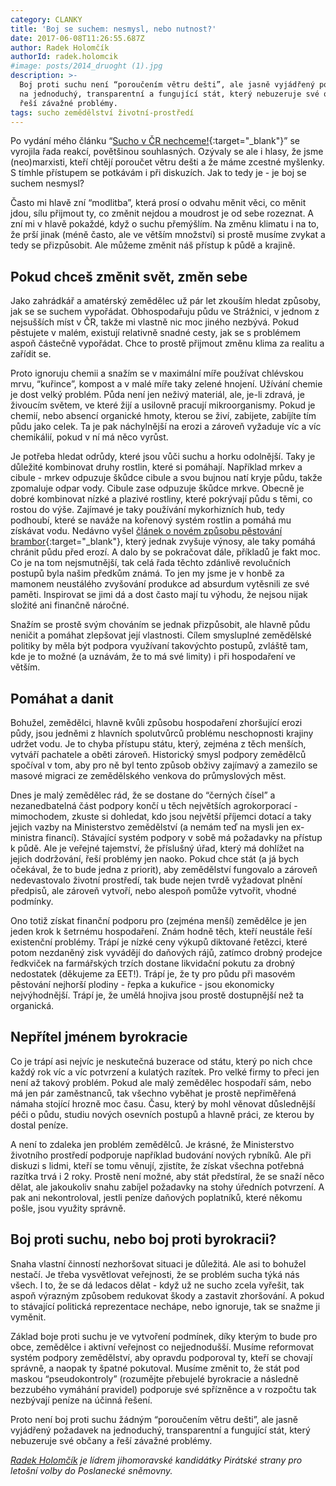 ```yaml
---
category: CLANKY
title: 'Boj se suchem: nesmysl, nebo nutnost?'
date: 2017-06-08T11:26:55.687Z
author: Radek Holomčík
authorId: radek.holomcik
#image: posts/2014_druoght (1).jpg
description: >-
  Boj proti suchu není “poroučením větru dešti”, ale jasně vyjádřený požadavek
  na jednoduchý, transparentní a fungující stát, který nebuzeruje své občany a
  řeší závažné problémy.
tags: sucho zemědělství životní-prostředí
---
```

Po vydání mého článku “[Sucho v ČR nechceme!](/aktuality/sucho-v-r-nechceme.html){:target="_blank"}” se vyrojila řada reakcí, povětšinou souhlasných. Ozývaly se ale i hlasy, že jsme (neo)marxisti, kteří chtějí poroučet větru dešti a že máme zcestné myšlenky. S tímhle přístupem se potkávám i při diskuzích.  Jak to tedy je - je boj se suchem nesmysl?

Často mi hlavě zní “modlitba”, která prosí o odvahu měnit věci, co měnit jdou, sílu přijmout ty, co změnit nejdou a moudrost je od sebe rozeznat. A zní mi v hlavě pokaždé, když o suchu přemýšlím. Na změnu klimatu i na to, že prší jinak (méně často, ale ve větším množství) si prostě musíme zvykat a tedy se přizpůsobit. Ale můžeme změnit náš přístup k půdě a krajině.

## Pokud chceš změnit svět, změn sebe

Jako zahrádkář a amatérský zemědělec už pár let zkouším hledat způsoby, jak se se suchem vypořádat. Obhospodařuju půdu ve Strážnici, v jednom z nejsušších míst v ČR, takže mi vlastně nic moc jiného nezbývá. Pokud pěstujete v malém, existují relativně snadné cesty, jak se s problémem aspoň částečně vypořádat. Chce to prostě přijmout změnu klima za realitu a zařídit se.

Proto ignoruju chemii a snažím se v maximální míře používat chlévskou mrvu, “kuřince”, kompost a v malé míře taky zelené hnojení. Užívání chemie je dost velký problém. Půda není jen neživý materiál, ale, je-li zdravá, je živoucím světem, ve které žijí a usilovně pracují mikroorganismy. Pokud je chemií, nebo absencí organické hmoty, kterou se živí, zabijete, zabíjíte tím půdu jako celek. Ta je pak náchylnější na erozi a zároveň vyžaduje víc a víc chemikálií, pokud v ní má něco vyrůst.

Je potřeba hledat odrůdy, které jsou vůči suchu a horku odolnější. Taky je důležité kombinovat druhy rostlin, které si pomáhají. Například mrkev a cibule - mrkev odpuzuje škůdce cibule a svou bujnou natí kryje půdu, takže zpomaluje odpar vody. Cibule zase odpuzuje škůdce mrkve. Obecně je dobré kombinovat nízké a plazivé rostliny, které pokrývají půdu s těmi, co rostou do výše. Zajímavé je taky používání mykorhizních hub, tedy podhoubí, které se naváže na kořenový systém rostlin a pomáhá mu získávat vodu. Nedávno vyšel [článek o novém způsobu pěstování brambor](http://havlickobrodsky.denik.cz/zpravy_region/novy-zpusob-sazeni-brambor-by-mel-zabranit-erozim-pudy-20170523.html){:target="_blank"}, který jednak zvyšuje výnosy, ale taky pomáhá chránit půdu před erozí. A dalo by se pokračovat dále, příkladů je fakt moc. Co je na tom nejsmutnější, tak celá řada těchto zdánlivě revolučních postupů byla našim předkům známá. To jen my jsme je v honbě za mamonem neustálého zvyšování produkce ad absurdum vytěsnili ze své paměti. Inspirovat se jimi dá a dost často mají tu výhodu, že nejsou nijak složité ani  finančně náročné.

Snažím se prostě svým chováním se jednak přizpůsobit, ale hlavně půdu neničit a pomáhat zlepšovat její vlastnosti. Cílem smysluplné zemědělské politiky by měla být podpora využívaní takovýchto postupů, zvláště tam, kde je to možné (a uznávám, že to má své limity) i při hospodaření ve větším.

## Pomáhat a danit

Bohužel, zemědělci, hlavně kvůli způsobu hospodaření zhoršující erozi půdy, jsou jedněmi z hlavních spolutvůrců problému neschopnosti krajiny udržet vodu. Je to chyba přístupu státu, který, zejména z těch menších, vytváří pachatele a oběti zároveň. Historický smysl podpory zemědělců spočíval v tom, aby pro ně byl tento způsob obživy zajímavý a zamezilo se masové migraci ze zemědělského venkova do průmyslových měst.

Dnes je malý zemědělec rád, že se dostane do “černých čísel” a nezanedbatelná část podpory končí u těch největších agrokorporací - mimochodem, zkuste si dohledat, kdo jsou největší příjemci dotací a taky jejich vazby na Ministerstvo zemědělství (a nemám teď na mysli jen ex-ministra financí). Stávající systém podpory v sobě má požadavky na přístup k půdě. Ale je veřejné tajemství, že příslušný úřad, který má dohlížet na jejich dodržování, řeší problémy jen naoko. Pokud chce stát (a já bych očekával, že to bude jedna z priorit), aby zemědělství fungovalo a zároveň nedevastovalo životní prostředí, tak bude nejen tvrdě vyžadovat plnění předpisů, ale zároveň vytvoří, nebo alespoň pomůže vytvořit, vhodné podmínky.

Ono totiž získat finanční podporu pro (zejména menší) zemědělce je jen jeden krok k šetrnému hospodaření. Znám hodně těch, kteří neustále řeší existenční problémy. Trápí je nízké ceny výkupů diktované řetězci, které potom nezdaněný zisk vyvádějí do daňových rájů, zatímco drobný prodejce ředkviček na farmářských trzích dostane likvidační pokutu za drobný nedostatek (děkujeme za EET!). Trápí je, že ty pro půdu při masovém pěstování nejhorší plodiny - řepka a kukuřice - jsou ekonomicky nejvýhodnější. Trápí je, že umělá hnojiva jsou prostě dostupnější než ta organická.

## Nepřítel jménem byrokracie

Co je trápí asi nejvíc je neskutečná buzerace od státu, který po nich chce každý rok víc a víc potvrzení a kulatých razítek. Pro velké firmy to přeci jen není až takový problém. Pokud ale malý zemědělec hospodaří sám, nebo má jen pár zaměstnanců, tak všechno vyběhat je prostě nepřiměřená námaha stojící hrozně moc času. Času, který by mohl věnovat důslednější péči o půdu, studiu nových osevních postupů a hlavně práci, ze kterou by dostal peníze.

A není to zdaleka jen problém zemědělců. Je krásné, že Ministerstvo životního prostředí podporuje například budování nových rybníků. Ale při diskuzi s lidmi, kteří se tomu věnují, zjistíte, že získat všechna potřebná razítka trvá i 2 roky. Prostě není možné, aby stát předstíral, že se snaží něco dělat, ale jakoukoliv snahu zabíjel požadavky na stohy úředních potvrzení. A pak ani nekontroloval, jestli peníze daňových poplatníků, které někomu pošle, jsou využity správně.

## Boj proti suchu, nebo boj proti byrokracii?

Snaha vlastní činností nezhoršovat situaci je důležitá. Ale asi to bohužel nestačí. Je třeba vysvětlovat veřejnosti, že se problém sucha týká nás všech. I to, že se dá ledacos dělat - když už ne sucho zcela vyřešit, tak aspoň výrazným způsobem redukovat škody a zastavit zhoršování. A pokud to stávající politická reprezentace nechápe, nebo ignoruje, tak se snažme ji vyměnit.

Základ boje proti suchu je ve vytvoření podmínek, díky kterým to bude pro obce, zemědělce i aktivní veřejnost co nejjednodušší. Musíme reformovat systém podpory zemědělství, aby opravdu podporoval ty, kteří se chovají správně, a naopak ty špatné pokutoval. Musíme změnit to, že stát pod maskou “pseudokontroly” (rozumějte přebujelé byrokracie a následně bezzubého vymáhání pravidel) podporuje své spřízněnce a v rozpočtu tak nezbývají peníze na účinná řešení.

Proto není boj proti suchu žádným “poroučením větru dešti”, ale jasně vyjádřený požadavek na jednoduchý, transparentní a fungující stát, který nebuzeruje své občany a řeší závažné problémy.

*[Radek Holomčík](https://jihomoravsky.pirati.cz/lide/radek-holomcik/) je lídrem jihomoravské kandidátky Pirátské strany pro letošní volby do Poslanecké sněmovny.*
